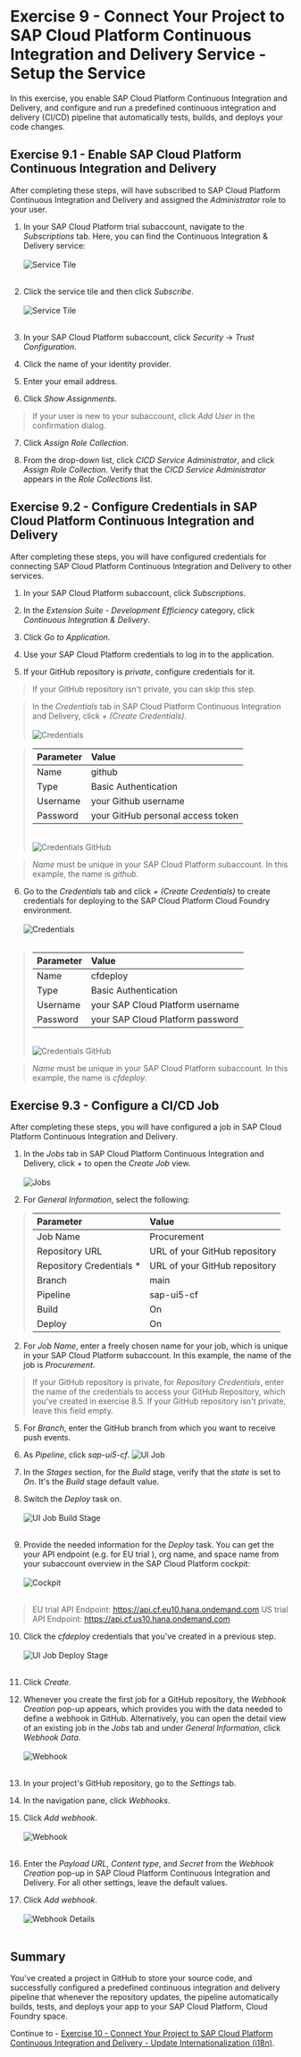# Exercise 9 - Connect Your Project to SAP Cloud Platform Continuous Integration and Delivery Service - Setup the Service

In this exercise, you enable SAP Cloud Platform Continuous Integration and Delivery, and configure and run a predefined continuous integration and delivery (CI/CD) pipeline that automatically tests, builds, and deploys your code changes.

## Exercise 9.1 - Enable SAP Cloud Platform Continuous Integration and Delivery

After completing these steps, will have subscribed to SAP Cloud Platform Continuous Integration and Delivery and assigned the *Administrator* role to your user.

1. In your SAP Cloud Platform trial subaccount, navigate to the *Subscriptions* tab.
Here, you can find the Continuous Integration & Delivery service:
  <br><br>![Service Tile](./images/CICD_ServiceTile.png)<br><br>

2. Click the service tile and then click *Subscribe*.
  <br><br>![Service Tile](./images/CICD_subscribe_service.png)<br><br>

3. In your SAP Cloud Platform subaccount, click *Security* → *Trust Configuration*.

4. Click the name of your identity provider.

5. Enter your email address.

6. Click *Show Assignments*.
  >If your user is new to your subaccount, click *Add User* in the confirmation dialog.

7. Click *Assign Role Collection*.

8. From the drop-down list, click *CICD Service Administrator*, and click *Assign Role Collection*. Verify that the *CICD Service Administrator* appears in the *Role Collections* list. 


## Exercise 9.2 - Configure Credentials in SAP Cloud Platform Continuous Integration and Delivery

After completing these steps, you will have configured credentials for connecting SAP Cloud Platform Continuous Integration and Delivery to other services.

1. In your SAP Cloud Platform subaccount, click *Subscriptions*.

2. In the *Extension Suite - Development Efficiency* category, click *Continuous Integration & Delivery*.

3. Click *Go to Application*.

4. Use your SAP Cloud Platform credentials to log in to the application.

5. If your GitHub repository is *private*, configure credentials for it.    
  >If your GitHub repository isn't private, you can skip this step.

  >In the *Credentials* tab in SAP Cloud Platform Continuous Integration and Delivery, click *+* *(Create Credentials)*.
  ><br><br>![Credentials](./images/CICD_credentials.png)
  
  >| Parameter | Value |
  >|:-----|:----------|
  >| Name | github |
  >| Type | Basic Authentication |
  >| Username | your Github username |
  >| Password | your GitHub personal access token |
  ><br>![Credentials GitHub](./images/CICD_credentials_github.png)

  >*Name* must be unique in your SAP Cloud Platform subaccount. In this example, the name is *github*.
  
6. Go to the *Credentials* tab and click *+* *(Create Credentials)* to create credentials for deploying to the SAP Cloud Platform Cloud Foundry environment.
  <br><br>![Credentials](./images/CICD_credentials.png)<br><br>

  >| Parameter | Value |
  >|:-----|:----------|
  >| Name | cfdeploy |
  >| Type | Basic Authentication |
  >| Username | your SAP Cloud Platform username |
  >| Password | your SAP Cloud Platform password |
  ><br>![Credentials GitHub](./images/CICD_credentials_cfdeploy.png)

  >*Name* must be unique in your SAP Cloud Platform subaccount. In this example, the name is *cfdeploy*.

## Exercise 9.3 - Configure a CI/CD Job

After completing these steps, you will have configured a job in SAP Cloud Platform Continuous Integration and Delivery.

1. In the *Jobs* tab in SAP Cloud Platform Continuous Integration and Delivery, click *+* to open the *Create Job* view.
  <br><br>![Jobs](./images/CICD_jobs.png)

2. For *General Information*, select the following:
  >| Parameter | Value | 
  >|:-----|:----------|
  >| Job Name | Procurement |
  >| Repository URL | URL of your GitHub repository |
  >| Repository Credentials * | URL of your GitHub repository |
  >| Branch | main |
  >| Pipeline | sap-ui5-cf |
  >| Build | On |
  >| Deploy | On |

2. For *Job Name*, enter a freely chosen name for your job, which is unique in your SAP Cloud Platform subaccount. In this example, the name of the job is *Procurement*.

  >If your GitHub repository is private, for *Repository Credentials*, enter the name of the credentials to access your GitHub Repository, which you've created in exercise 8.5. If your GitHub repository isn't private, leave this field empty.

5. For *Branch*, enter the GitHub branch from which you want to receive push events.

6. As *Pipeline*, click *sap-ui5-cf*.
![UI Job](./images/CICD_UI_job.png)

7. In the *Stages* section, for the *Build* stage, verify that the *state* is set to *On*. It's the *Build* stage default value.

8. Switch the *Deploy* task on.
  <br><br>![UI Job Build Stage](./images/CICD_UI_job_build.png)<br><br>

9. Provide the needed information for the *Deploy* task. You can get the your API endpoint (e.g. for EU trial ), org name, and space name from your subaccount overview in the SAP Cloud Platform cockpit:
  <br><br>![Cockpit](./images/CP_API_Endpoint.png)<br><br>

  >EU trial API Endpoint: https://api.cf.eu10.hana.ondemand.com
  >US trial API Endpoint: https://api.cf.us10.hana.ondemand.com

10. Click the *cfdeploy* credentials that you've created in a previous step.
  <br><br>![UI Job Deploy Stage](./images/CICD_UI_job_deploy.png)<br><br>

11. Click *Create*.

12. Whenever you create the first job for a GitHub repository, the *Webhook Creation* pop-up appears, which provides you with the data needed to define a webhook in GitHub. Alternatively, you can open the detail view of an existing job in the *Jobs* tab and under *General Information*, click *Webhook Data*.
  <br><br>![Webhook](./images/CICD_webhook.png)<br><br>

13. In your project's GitHub repository, go to the *Settings* tab.

14. In the navigation pane, click *Webhooks*.

15. Click *Add webhook*.
  <br><br>![Webhook](./images/GH_webhook.png)<br><br>

16. Enter the *Payload URL*, *Content type*, and *Secret* from the *Webhook Creation* pop-up in SAP Cloud Platform Continuous Integration and Delivery. For all other settings, leave the default values.

8. Click *Add webhook*.
  <br><br>![Webhook Details](./images/GH_webhook_details.png)<br><br>

## Summary

You've created a project in GitHub to store your source code, and successfully configured a predefined continuous integration and delivery pipeline that whenever the repository updates, the pipeline automatically builds, tests, and deploys your app to your SAP Cloud Platform, Cloud Foundry space.

Continue to - [Exercise 10 - Connect Your Project to SAP Cloud Platform Continuous Integration and Delivery - Update Internationalization (i18n)](../ex10/README.md).